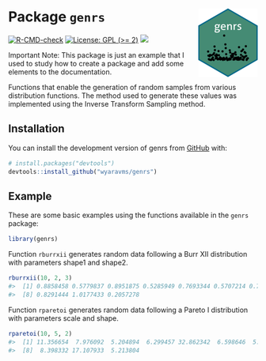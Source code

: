 
<!-- README.md is generated from README.Rmd. Please edit that file -->

# Package `genrs` <a href="https://wyaravms.github.io/genrs/"><img src="man/figures/logo.png" align="right" height="139" alt="genrs website" /></a>

<!-- badges: start -->

[![R-CMD-check](https://github.com/wyaravms/genrs/actions/workflows/R-CMD-check.yaml/badge.svg)](https://github.com/wyaravms/genrs/actions/workflows/R-CMD-check.yaml)
[![License: GPL (\>=
2)](https://img.shields.io/badge/license-GPL%20(%3E=%202)-blue.svg)](https://github.com/wyaravms/genrs/blob/main/LICENSE.md)
[![](https://img.shields.io/badge/lifecycle-experimental-orange.svg)](https://lifecycle.r-lib.org/articles/stages.html#experimental)
<!-- badges: end -->

Important Note: This package is just an example that I used to study how
to create a package and add some elements to the documentation.

Functions that enable the generation of random samples from various
distribution functions. The method used to generate these values was
implemented using the Inverse Transform Sampling method.

## Installation

You can install the development version of genrs from
[GitHub](https://github.com/) with:

``` r
# install.packages("devtools")
devtools::install_github("wyaravms/genrs")
```

## Example

These are some basic examples using the functions available in the
`genrs` package:

``` r
library(genrs)
```

Function `rburrxii` generates random data following a Burr XII
distribution with parameters shape1 and shape2.

``` r
rburrxii(10, 2, 3)
#>  [1] 0.8858458 0.5779837 0.8951875 0.5285949 0.7693344 0.5707214 0.7007781
#>  [8] 0.8291444 1.0177433 0.2057278
```

Function `rparetoi` generates random data following a Pareto I
distribution with parameters scale and shape.

``` r
rparetoi(10, 5, 2)
#>  [1] 11.356654  7.976092  5.204894  6.299457 32.862342  6.598646  5.183260
#>  [8]  8.398332 17.107933  5.213804
```
